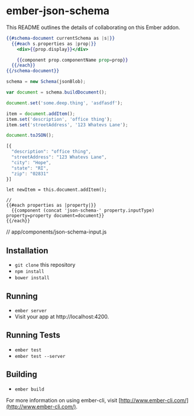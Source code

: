 # ember-json-schema

This README outlines the details of collaborating on this Ember addon.


```hbs
{{#schema-document currentSchema as |s|}}
  {{#each s.properties as |prop|}}
    <div>{{prop.display}}</div>

    {{component prop.componentName prop=prop}}
  {{/each}}
{{/schema-document}}
```

```js
schema = new Schema(jsonBlob);

var document = schema.buildDocument();

document.set('some.deep.thing', 'asdfasdf');

item = document.addItem();
item.set('description', 'office thing');
item.set('streetAddress', '123 Whatevs Lane');

document.toJSON();

[{
  "description": "office thing",
  "streetAddress": "123 Whatevs Lane",
  "city": "Hope",
  "state": "RI",
  "zip": "02831"
}]

```

```
let newItem = this.document.addItem();

//
{{#each properties as |property|}}
  {{component (concat 'json-schema-' property.inputType) property=property document=document}}
{{/each}}
```

// app/components/json-schema-input.js

## Installation

* `git clone` this repository
* `npm install`
* `bower install`

## Running

* `ember server`
* Visit your app at http://localhost:4200.

## Running Tests

* `ember test`
* `ember test --server`

## Building

* `ember build`

For more information on using ember-cli, visit [http://www.ember-cli.com/](http://www.ember-cli.com/).
